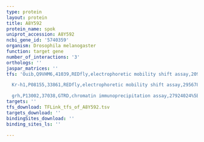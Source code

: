 ```yaml
---
type: protein
layout: protein
title: A8Y592
protein_name: spok
uniprot_accession: A8Y592
ncbi_gene_id: '5740359'
organism: Drosophila melanogaster
function: target gene
number_of_interactions: '3'
orthologs: ''
jaspar_matrices: ''
tfs: 'Ouib,Q9VHM6,41039,REDfly,electrophoretic mobility shift assay,20965965%5Buid%5D+OR+26658797%5Buid%5D,Yes

  Kr-h1,P08155,33861,REDfly,electrophoretic mobility shift assay,29567866%5Buid%5D+OR+20965965%5Buid%5D,Yes

  grh,P13002,37038,GTRD,chromatin immunoprecipitation assay,27924024%5Buid%5D,No'
targets: ''
tfs_download: TFLink_tfs_of_A8Y592.tsv
targets_download: ''
bindingSites_download: ''
binding_sites_ls: ''

---
```


